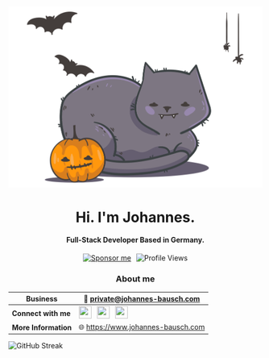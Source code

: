 <div align="center">
 <img src="assets/cat.svg" alt="cat"/>
</div>

<div align="center">
  <h1>Hi. I'm Johannes.</h1>
  <h4>Full-Stack Developer Based in Germany.</h4>
</div>

<div align="center">
  <span style="display: inline-flex; gap: 10px; align-items: center;">
   <a href="https://github.com/sponsors/johannesbausch"><img src="https://img.shields.io/badge/❤️Sponsor-me-%23E63946?style=flat&Support&logoColor=white" alt="Sponsor me" /></a>
   <img  src="https://komarev.com/ghpvc/?username=johannesbausch&label=Profile%20views&color=000000&style=flat" alt="Profile Views" />
  </span>
</div>

<div align="center">
 
### About me

| **Business** | 📧 private@johannes-bausch.com |
|--------------|--------------------------------|
| **Connect with me** | <a href="https://linkedin.com/in/johannesbausch"><img src="https://raw.githubusercontent.com/rahuldkjain/github-profile-readme-generator/master/src/images/icons/Social/linked-in-alt.svg" width="25" height="25"></a> &nbsp; <a href="https://instagram.com/hakujojoo"><img src="https://raw.githubusercontent.com/rahuldkjain/github-profile-readme-generator/master/src/images/icons/Social/instagram.svg" width="25" height="25"></a> &nbsp; <a href="https://discord.com/users/394071507640385536"><img src="https://raw.githubusercontent.com/rahuldkjain/github-profile-readme-generator/master/src/images/icons/Social/discord.svg" width="25" height="25"></a> |
| **More Information** | 🌐 https://www.johannes-bausch.com |

</div>

<img src="https://streak-stats.demolab.com?user=johannesbausch&theme=dark&hide_border=true&card_width=1012&background=00000000&border=00000000&stroke=00000000&ring=79C0FF&fire=FF8000&currStreakNum=79C0FF&sideNums=79C0FF&currStreakLabel=79C0FF&sideLabels=79C0FF&dates=79C0FF" alt="GitHub Streak" />
